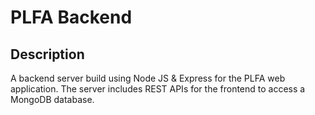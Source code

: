 # PLFA Backend

## Description
A backend server build using Node JS & Express for the PLFA web application. The server includes REST APIs for the frontend to access a MongoDB database.
